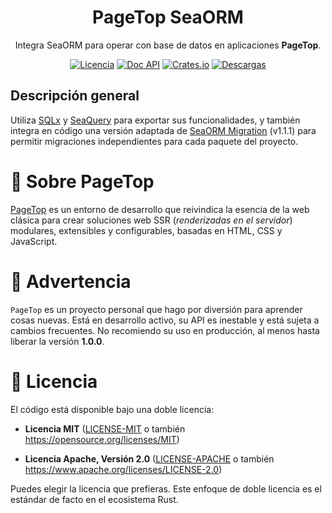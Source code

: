 <div align="center">

<h1>PageTop SeaORM</h1>

<p>Integra SeaORM para operar con base de datos en aplicaciones <strong>PageTop</strong>.</p>

[![Licencia](https://img.shields.io/badge/license-MIT%2FApache-blue.svg?label=Licencia&style=for-the-badge)](#-license)
[![Doc API](https://img.shields.io/docsrs/pagetop-seaorm?label=Doc%20API&style=for-the-badge&logo=Docs.rs)](https://docs.rs/pagetop-seaorm)
[![Crates.io](https://img.shields.io/crates/v/pagetop-seaorm.svg?style=for-the-badge&logo=ipfs)](https://crates.io/crates/pagetop-seaorm)
[![Descargas](https://img.shields.io/crates/d/pagetop-seaorm.svg?label=Descargas&style=for-the-badge&logo=transmission)](https://crates.io/crates/pagetop-seaorm)

</div>

## Descripción general

Utiliza [SQLx](https://crates.io/crates/sqlx) y [SeaQuery](https://crates.io/crates/sea-query) para
exportar sus funcionalidades, y también integra en código una versión adaptada de
[SeaORM Migration](https://github.com/SeaQL/sea-orm/tree/1.1.1/sea-orm-migration/src) (v1.1.1) para
permitir migraciones independientes para cada paquete del proyecto.


# 📌 Sobre PageTop

[PageTop](https://docs.rs/pagetop) es un entorno de desarrollo que reivindica la esencia de la web
clásica para crear soluciones web SSR (*renderizadas en el servidor*) modulares, extensibles y
configurables, basadas en HTML, CSS y JavaScript.


# 🚧 Advertencia

`PageTop` es un proyecto personal que hago por diversión para aprender cosas nuevas. Está en
desarrollo activo, su API es inestable y está sujeta a cambios frecuentes. No recomiendo su uso en
producción, al menos hasta liberar la versión **1.0.0**.


# 📜 Licencia

El código está disponible bajo una doble licencia:

  * **Licencia MIT**
    ([LICENSE-MIT](LICENSE-MIT) o también https://opensource.org/licenses/MIT)

  * **Licencia Apache, Versión 2.0**
    ([LICENSE-APACHE](LICENSE-APACHE) o también https://www.apache.org/licenses/LICENSE-2.0)

Puedes elegir la licencia que prefieras. Este enfoque de doble licencia es el estándar de facto en
el ecosistema Rust.
